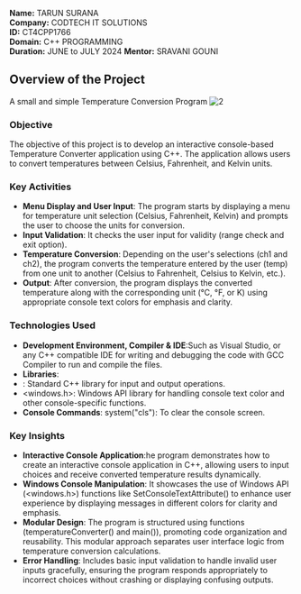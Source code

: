 **Name:** TARUN SURANA  
**Company:** CODTECH IT SOLUTIONS  
**ID:** CT4CPP1766  
**Domain:** C++ PROGRAMMING  
**Duration:** JUNE to JULY 2024 
**Mentor:** SRAVANI GOUNI  


## Overview of the Project
A small and simple Temperature Conversion Program
![2](https://github.com/TarunSurana1997/CodeTech-Task2/assets/115148146/34b645ce-4d51-4161-89ac-38ea454f3671)


### Objective
The objective of this project is to develop an interactive console-based Temperature Converter application using C++. The application allows users to convert temperatures between Celsius, Fahrenheit, and Kelvin units.

### Key Activities
- **Menu Display and User Input**: The program starts by displaying a menu for temperature unit selection (Celsius, Fahrenheit, Kelvin) and prompts the user to choose the units for conversion.
- **Input Validation**: It checks the user input for validity (range check and exit option).
- **Temperature Conversion**: Depending on the user's selections (ch1 and ch2), the program converts the temperature entered by the user (temp) from one unit to another (Celsius to Fahrenheit, Celsius to Kelvin, etc.).
- **Output**: After conversion, the program displays the converted temperature along with the corresponding unit (°C, °F, or K) using appropriate console text colors for emphasis and clarity.

### Technologies Used
- **Development Environment, Compiler & IDE**:Such as Visual Studio, or any C++ compatible IDE for writing and debugging the code with GCC Compiler to run and compile the files.
- **Libraries**:
-   <iostream>: Standard C++ library for input and output operations.
-   <windows.h>: Windows API library for handling console text color and other console-specific functions.
- **Console Commands**: system("cls"): To clear the console screen.

### Key Insights
- **Interactive Console Application**:he program demonstrates how to create an interactive console application in C++, allowing users to input choices and receive converted temperature results dynamically.
- **Windows Console Manipulation**: It showcases the use of Windows API (<windows.h>) functions like SetConsoleTextAttribute() to enhance user experience by displaying messages in different colors for clarity and emphasis.
- **Modular Design**: The program is structured using functions (temperatureConverter() and main()), promoting code organization and reusability. This modular approach separates user interface logic from temperature conversion calculations.
- **Error Handling**: Includes basic input validation to handle invalid user inputs gracefully, ensuring the program responds appropriately to incorrect choices without crashing or displaying confusing outputs.
